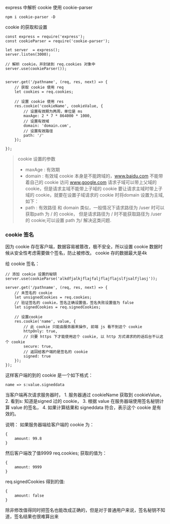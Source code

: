 express 中解析 cookie 使用 cookie-parser 
```
npm i cookie-parser -D
```

cookie 的获取和设置
```
const express = require('express');
const cookieParser = require('cookie-parser');

let server  = express();
server.listen(3000);

// 解析 cookie，并封装到 req.cookies 对象中
server.use(cookieParser());


server.get('/pathname', (req, res, next) => {
	// 获取 cookie 使用 req
	let cookies = req.cookies;

	// 设置 cookie 使用 res
	res.cookie('cookieName', cookieValue, {
		// 设置有效期为两周，单位是 ms
		maxAge: 2 * 7 * 864000 * 1000,
		// 设置有效域
		domain: 'domain.com',
		// 设置有效路径
		path: '/'
	});

});
```

> cookie 设置的参数
> * maxAge : 有效期
> * domain : 有效域
		cookie 本身是不能跨域的，www.baidu.com 不能带着自己的 cookie 访问 www.google.com
		请求子域可以带上父域的 cookie，但是请求主域不能带上子域的 cookie
		要让请求主域时带上子域的 cookie，就要在设置子域请求的 cookie 时将domain 设置为主域,如下：
> * path : 有效路径
	和 domain 类似，一般情况下请求路径为 /user 时可以获取path 为 / 的 cookie，
	但是请求路径为 / 时不能获取路径为 /user 的 cookie;可以设置 path 为/ 解决这类问题.


### cookie 签名
因为 cookie 存在客户端，数据容易被篡改，极不安全，所以设置 cookie 数据时候从安全性考虑需要做个签名，防止被修改。 
cookie 存的数据最大是4k

给 cookie 签名：
```
// 添加 cookie 设置的秘钥
server.use(cookieParse('alkdfjalkjflajfaljflajflajslfjsalfjlasj')); 

server.get('/pathname', (req, res, next) => {
	// 未签名的 cookie
	let unsignedCookies = req.cookies;
	// 验证签名的 cookie，签名正确设置值，签名失败设置值为 false
	let signedCookies = req.signedCookies; 

	// 设置cookie
	res.cookie('name', value, {
		// 此 cookie 只能由服务器来操作, 前端 js 看不到这个 cookie
		httpOnly: true,
		// 只要 https 下才能使用这个 cookie, 以 http 方式请求的的话后台不认这个 cookie
		secure: true,
		// 返回给客户端的是签名的 cookie
		signed: true
	});
});
```
这样客户端的到的 cookie 是一个如下格式：
```
name => s:value.signeddata
```
当客户端再次请求服务器时，
	1. 服务器通过 cookieName 获取到 cookieValue，
	2. 看到s: 知道是signed 过的 cookie，
	3. 根据 value 在服务器端使用签名秘钥计算 value 的签名，
	4. 如果计算结果和 signeddata 符合，表示这个 cookie 是有效的。


说明： 
如果服务器端给客户端的 cookie 为：
```
{
	amount: 99.8
}
```
然后客户端改了值9999
req.cookies; 获取的值为：
```
{
	amount: 9999
}
```
req.signedCookies 得到的值:
```
{
	amount: false
}
```
除非修改值得同时把签名也能改成正确的，但是对于普通用户来说，签名秘钥不知道，签名结果也很难算出来
